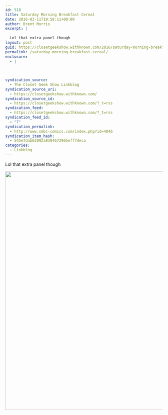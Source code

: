```yaml
---
id: 518
title: Saturday Morning Breakfast Cereal
date: 2016-03-11T19:58:11+00:00
author: Brent Morris
excerpt: |
  
  Lol that extra panel though
layout: post
guid: https://closetgeekshow.withknown.com/2016/saturday-morning-breakfast-cereal
permalink: /saturday-morning-breakfast-cereal/
enclosure:
  - |
    
    
    
syndication_source:
  - The Closet Geek Show Linkblog
syndication_source_uri:
  - https://closetgeekshow.withknown.com/
syndication_source_id:
  - https://closetgeekshow.withknown.com/?_t=rss
syndication_feed:
  - https://closetgeekshow.withknown.com/?_t=rss
syndication_feed_id:
  - "7"
syndication_permalink:
  - http://www.smbc-comics.com/index.php?id=4046
syndication_item_hash:
  - 545e7dab62092a8394672965eff7deca
categories:
  - Linkblog
---
```

<div class="known-bookmark">
  <p>
    Lol that extra panel though
  </p>
  
  <p>
    <img src="http://i.imgur.com/0HijIKP.png" alt="" width="684" height="760" />
  </p>
</div>